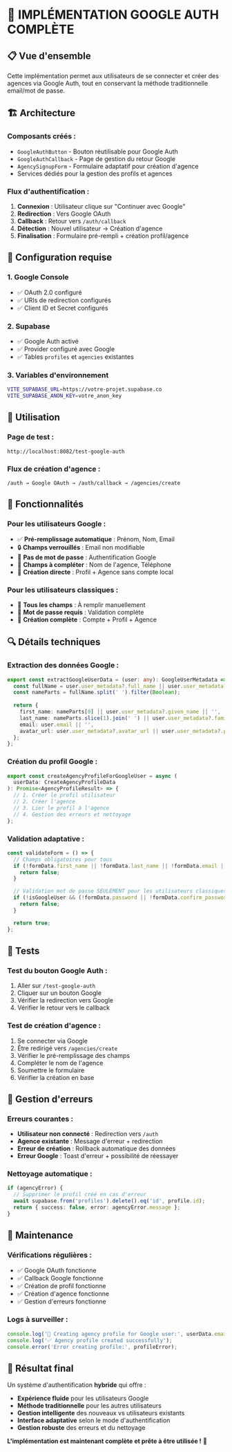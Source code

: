 # 🚀 **IMPLÉMENTATION GOOGLE AUTH COMPLÈTE**

## 📋 **Vue d'ensemble**

Cette implémentation permet aux utilisateurs de se connecter et créer des agences via Google Auth, tout en conservant la méthode traditionnelle email/mot de passe.

## 🏗️ **Architecture**

### **Composants créés :**
- `GoogleAuthButton` - Bouton réutilisable pour Google Auth
- `GoogleAuthCallback` - Page de gestion du retour Google
- `AgencySignupForm` - Formulaire adaptatif pour création d'agence
- Services dédiés pour la gestion des profils et agences

### **Flux d'authentification :**
1. **Connexion** : Utilisateur clique sur "Continuer avec Google"
2. **Redirection** : Vers Google OAuth
3. **Callback** : Retour vers `/auth/callback`
4. **Détection** : Nouvel utilisateur → Création d'agence
5. **Finalisation** : Formulaire pré-rempli + création profil/agence

## 🔧 **Configuration requise**

### **1. Google Console**
- ✅ OAuth 2.0 configuré
- ✅ URIs de redirection configurés
- ✅ Client ID et Secret configurés

### **2. Supabase**
- ✅ Google Auth activé
- ✅ Provider configuré avec Google
- ✅ Tables `profiles` et `agencies` existantes

### **3. Variables d'environnement**
```bash
VITE_SUPABASE_URL=https://votre-projet.supabase.co
VITE_SUPABASE_ANON_KEY=votre_anon_key
```

## 📱 **Utilisation**

### **Page de test :**
```
http://localhost:8082/test-google-auth
```

### **Flux de création d'agence :**
```
/auth → Google OAuth → /auth/callback → /agencies/create
```

## 🎯 **Fonctionnalités**

### **Pour les utilisateurs Google :**
- ✅ **Pré-remplissage automatique** : Prénom, Nom, Email
- 🔒 **Champs verrouillés** : Email non modifiable
- 🚫 **Pas de mot de passe** : Authentification Google
- 📝 **Champs à compléter** : Nom de l'agence, Téléphone
- 🚀 **Création directe** : Profil + Agence sans compte local

### **Pour les utilisateurs classiques :**
- 📝 **Tous les champs** : À remplir manuellement
- 🔐 **Mot de passe requis** : Validation complète
- 🎯 **Création complète** : Compte + Profil + Agence

## 🔍 **Détails techniques**

### **Extraction des données Google :**
```typescript
export const extractGoogleUserData = (user: any): GoogleUserMetadata => {
  const fullName = user.user_metadata?.full_name || user.user_metadata?.name || '';
  const nameParts = fullName.split(' ').filter(Boolean);
  
  return {
    first_name: nameParts[0] || user.user_metadata?.given_name || '',
    last_name: nameParts.slice(1).join(' ') || user.user_metadata?.family_name || '',
    email: user.email || '',
    avatar_url: user.user_metadata?.avatar_url || user.user_metadata?.picture || '',
  };
};
```

### **Création du profil Google :**
```typescript
export const createAgencyProfileForGoogleUser = async (
  userData: CreateAgencyProfileData
): Promise<AgencyProfileResult> => {
  // 1. Créer le profil utilisateur
  // 2. Créer l'agence
  // 3. Lier le profil à l'agence
  // 4. Gestion des erreurs et nettoyage
};
```

### **Validation adaptative :**
```typescript
const validateForm = () => {
  // Champs obligatoires pour tous
  if (!formData.first_name || !formData.last_name || !formData.email || !formData.agency_name) {
    return false;
  }

  // Validation mot de passe SEULEMENT pour les utilisateurs classiques
  if (!isGoogleUser && (!formData.password || !formData.confirm_password)) {
    return false;
  }

  return true;
};
```

## 🧪 **Tests**

### **Test du bouton Google Auth :**
1. Aller sur `/test-google-auth`
2. Cliquer sur un bouton Google
3. Vérifier la redirection vers Google
4. Vérifier le retour vers le callback

### **Test de création d'agence :**
1. Se connecter via Google
2. Être redirigé vers `/agencies/create`
3. Vérifier le pré-remplissage des champs
4. Compléter le nom de l'agence
5. Soumettre le formulaire
6. Vérifier la création en base

## 🚨 **Gestion d'erreurs**

### **Erreurs courantes :**
- **Utilisateur non connecté** : Redirection vers `/auth`
- **Agence existante** : Message d'erreur + redirection
- **Erreur de création** : Rollback automatique des données
- **Erreur Google** : Toast d'erreur + possibilité de réessayer

### **Nettoyage automatique :**
```typescript
if (agencyError) {
  // Supprimer le profil créé en cas d'erreur
  await supabase.from('profiles').delete().eq('id', profile.id);
  return { success: false, error: agencyError.message };
}
```

## 🔄 **Maintenance**

### **Vérifications régulières :**
- ✅ Google OAuth fonctionne
- ✅ Callback Google fonctionne
- ✅ Création de profil fonctionne
- ✅ Création d'agence fonctionne
- ✅ Gestion d'erreurs fonctionne

### **Logs à surveiller :**
```typescript
console.log('🔐 Creating agency profile for Google user:', userData.email);
console.log('✅ Agency profile created successfully');
console.error('Error creating profile:', profileError);
```

## 🎉 **Résultat final**

Un système d'authentification **hybride** qui offre :
- **Expérience fluide** pour les utilisateurs Google
- **Méthode traditionnelle** pour les autres utilisateurs
- **Gestion intelligente** des nouveaux vs utilisateurs existants
- **Interface adaptative** selon le mode d'authentification
- **Gestion robuste** des erreurs et du nettoyage

**L'implémentation est maintenant complète et prête à être utilisée !** 🚀

